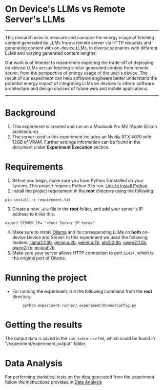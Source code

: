 
# On Device's LLMs vs Remote Server's LLMs

--- 
This research aims to measure and compare the energy usage of fetching content generated by LLMs from a remote server via HTTP requests and generating content with on-device LLMs, in diverse scenarios with different LLMs and varying generated content lengths.

Our work is of interest to researchers exploring the trade-off of deploying on-device LLMs versus fetching similar generated content from remote server, from the perspective of energy usage of the user's device. The result of our experiment can help software engineers better understand the potential energy impact of integrating LLMs on devices to inform software architecture and design choices of future web and mobile applications.

---
# Background
1. This experiment is created and run on a Macbook Pro M2 (Apple Silicon architecture).
2. The server used in this experiment includes an Nvidia RTX 4070 with 12GB of VRAM. Further settings information can be found in the document under **Experiment Execution** section. 

# Requirements

1. Before you begin, make sure you have Python 3 installed on your system. This project requires Python 3 to run. [Link to Install Python](https://www.python.org/downloads/)
2. Install the project requirement in the **root** directory using the following:
```shell
pip install -r requirement.txt
```
3. Create a new `.env` file in the **root** folder, and add your server's IP address to it like this:
```shell
export SERVER_IP= "<Your Server IP here>"
```
4. Make sure to install [Ollama](https://ollama.com/download) and its corresponding LLMs on **both** on-device Device and Server. 
In this experiment we used the following models: [llama3.1:8b](https://ollama.com/library/llama3.1:8b), [gemma:2b](https://ollama.com/library/gemma:2b), [gemma:7b](https://ollama.com/library/gemma:7b), [phi3:3.8b](https://ollama.com/library/phi3), [qwen2:1.5b](https://ollama.com/library/qwen2:1.5b), [qwen2:7b](https://ollama.com/library/qwen2:7b), [mistral:7b](https://ollama.com/library/mistral:7b). 
5. Make sure your server allows HTTP connection to port `11434`, which is the original port of Ollama.

# Running the project

- For running the experiment, run the following command from the **root** directory:
```shell
        python experiment-runner/ experiment/RunnerConfig.py
```

# Getting the results
The output data is saved in the `run_table.csv` file, which could be found in "/experiment/experiment_output" folder.
# Data Analysis

For performing statistical tests on the data generated from the experiment follow the instructions provided in [Data Analysis](data-analysis/README.md)
